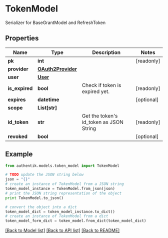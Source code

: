 # TokenModel

Serializer for BaseGrantModel and RefreshToken

## Properties
Name | Type | Description | Notes
------------ | ------------- | ------------- | -------------
**pk** | **int** |  | [readonly] 
**provider** | [**OAuth2Provider**](OAuth2Provider.md) |  | 
**user** | [**User**](User.md) |  | 
**is_expired** | **bool** | Check if token is expired yet. | [readonly] 
**expires** | **datetime** |  | [optional] 
**scope** | **List[str]** |  | 
**id_token** | **str** | Get the token&#39;s id_token as JSON String | [readonly] 
**revoked** | **bool** |  | [optional] 

## Example

```python
from authentik.models.token_model import TokenModel

# TODO update the JSON string below
json = "{}"
# create an instance of TokenModel from a JSON string
token_model_instance = TokenModel.from_json(json)
# print the JSON string representation of the object
print TokenModel.to_json()

# convert the object into a dict
token_model_dict = token_model_instance.to_dict()
# create an instance of TokenModel from a dict
token_model_form_dict = token_model.from_dict(token_model_dict)
```
[[Back to Model list]](../README.md#documentation-for-models) [[Back to API list]](../README.md#documentation-for-api-endpoints) [[Back to README]](../README.md)


